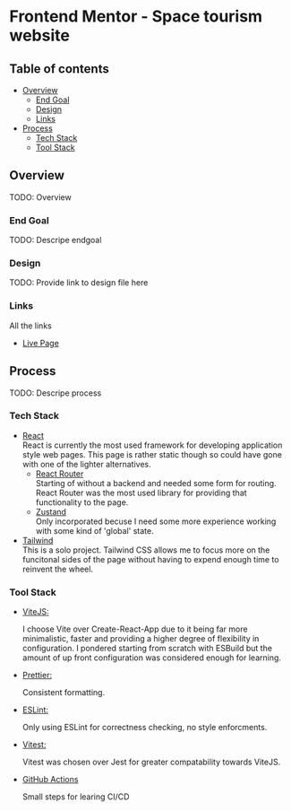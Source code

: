 # Frontend Mentor - Space tourism website

## Table of contents

- [Overview](#user-content-overview)
  - [End Goal](#end-goal)
  - [Design](#design)
  - [Links](#links)
- [Process](#process)
  - [Tech Stack](#tech-stack)
  - [Tool Stack](#tool-stack)

## Overview

TODO: Overview

### End Goal

TODO: Descripe endgoal

### Design

TODO: Provide link to design file here

### Links

All the links

- [Live Page]()

## Process

TODO: Descripe process

### Tech Stack

- <u>React</u><br/>
  React is currently the most used framework for developing application style web pages. This page is rather static though so could have gone with one of the lighter alternatives.
  - <u>React Router</u><br/>
    Starting of without a backend and needed some form for routing. React Router was the most used library for providing that functionality to the page.
  - <u>Zustand</u><br/>
    Only incorporated becuse I need some more experience working with some kind of 'global' state.
- <u>Tailwind</u><br/>
  This is a solo project. Tailwind CSS allows me to focus more on the funcitonal sides of the page without having to expend enough time to reinvent the wheel.

### Tool Stack

- <u>ViteJS:</u><br/>

  I choose Vite over Create-React-App due to it being far more minimalistic, faster and providing a higher degree of flexibility in configuration. I pondered starting from scratch with ESBuild but the amount of up front configuration was considered enough for learning.

- <u>Prettier:</u><br/>

  Consistent formatting.

- <u>ESLint:</u><br/>

  Only using ESLint for correctness checking, no style enforcments.

- <u>Vitest:</u><br/>

  Vitest was chosen over Jest for greater compatability towards ViteJS.

- <u>GitHub Actions</u><br/>

  Small steps for learing CI/CD
